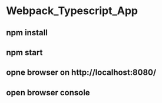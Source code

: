 # Webpack_Typescript_App

## npm install
## npm start
## opne browser on http://localhost:8080/
## open browser console
